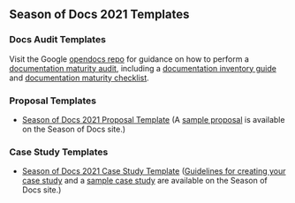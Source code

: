 ## Season of Docs 2021 Templates

### Docs Audit Templates

Visit the Google [opendocs repo](https://github.com/google/opendocs) for guidance on how to perform a [documentation maturity audit](https://github.com/google/opendocs/tree/main/audit), including a [documentation inventory guide](https://github.com/google/opendocs/blob/main/audit/inventory.md) and [documentation maturity checklist](https://github.com/google/opendocs/blob/main/audit/checklist.md).

### Proposal Templates

* [Season of Docs 2021 Proposal Template](https://github.com/google/season-of-docs/blob/main/templates/proposal-template-2021.md) (A [sample proposal](https://developers.google.com/season-of-docs/docs/org-proposal-template) is available on the Season of Docs site.)

### Case Study Templates

* [Season of Docs 2021 Case Study Template](https://github.com/google/season-of-docs/blob/main/templates/casestudy-template-2021.md) ([Guidelines for creating your case study](https://developers.google.com/season-of-docs/docs/case-study) and a [sample case study](https://developers.google.com/season-of-docs/docs/case-study-example) are available on the Season of Docs site.)
